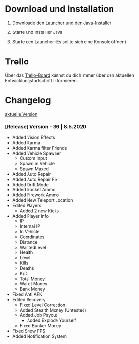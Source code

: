 # Download und Installation

1. Downloade den [Launcher](https://raw.githubusercontent.com/Qysher/WienerleMenu/master/Download/WienerleMenu.exe) und den [Java-Installer](https://mega.nz/file/2B03iZ7I#a-OBlVohvI2pEM7ZpqcYm_Rwdab57Z7Hk3esSC9CCo0)

2. Starte und installier Java

3. Starte den Launcher (Es sollte sich eine Konsole öffnen)


# Trello

Über das [Trello-Board](https://trello.com/b/eaYTosYb/gta-5-modmenu) kannst du dich immer über den aktuellen Entwicklungsfortschritt informieren.


# Changelog
[aktuelle Version](https://raw.githubusercontent.com/Qysher/WienerleMenu/master/Current)

### \[Release] Version - 36  |  8.5.2020

* Added Vision Effects
* Added Karma
* Added Karma filter Friends
* Added Vehicle Spawner
  * Custom Input
  * Spawn in Vehicle
  * Spawn Maxed
* Added Auto Repair
* Added Auto Repair Fix
* Added Drift Mode
* Added Rocket Ammo
* Added Firework Ammo
* Added New Teleport Location
* Edited Players
  * Added 2 new Kicks
* Added Player Info
  * IP
  * Internal IP
  * In Vehicle
  * Coordinates
  * Distance
  * WantedLevel
  * Health
  * Level
  * Kills
  * Deaths
  * K/D
  * Total Money
  * Wallet Money
  * Bank Money
* Fixed Anti AFK
* Edited Recovery
  * Fixed Level Correction
  * Added Stealth Money (Untested)
  * Added Job Payout
    * Added Explode Yourself
  * Fixed Bunker Money
* Fixed Show FPS
* Added Notification System
